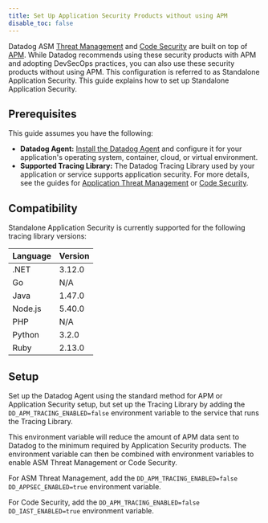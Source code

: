 ```yaml
---
title: Set Up Application Security Products without using APM
disable_toc: false
---
```


Datadog ASM [Threat Management][1] and [Code Security][2] are built on top of [APM][3]. While Datadog recommends using these security products with APM and adopting DevSecOps practices, you can also use these security products without using APM. This configuration is referred to as Standalone Application Security. This guide explains how to set up Standalone Application Security.

## Prerequisites

This guide assumes you have the following:

- **Datadog Agent:** [Install the Datadog Agent][6] and configure it for your application's operating system, container, cloud, or virtual environment.
- **Supported Tracing Library:** The Datadog Tracing Library used by your application or service supports application security. For more details, see the guides for [Application Threat Management][4] or [Code Security][5].

## Compatibility

Standalone Application Security is currently supported for the following tracing library versions:

| Language | Version |
| -------- | ------- |
| .NET     | 3.12.0  |
| Go       | N/A     |
| Java     | 1.47.0  |
| Node.js  | 5.40.0  |
| PHP      | N/A     |
| Python   | 3.2.0   |
| Ruby     | 2.13.0  |

## Setup


Set up the Datadog Agent using the standard method for APM or Application Security setup, but set up the Tracing Library by adding the `DD_APM_TRACING_ENABLED=false` environment variable to the service that runs the Tracing Library.

This environment variable will reduce the amount of APM data sent to Datadog to the minimum required by Application Security products. The environment variable can then be combined with environment variables to enable ASM Threat Management or Code Security.

For ASM Threat Management, add the `DD_APM_TRACING_ENABLED=false DD_APPSEC_ENABLED=true` environment variable.

For Code Security, add the `DD_APM_TRACING_ENABLED=false DD_IAST_ENABLED=true` environment variable.


[1]: /security/application_security/threats/
[2]: /security/application_security/code_security/
[3]: /tracing/
[4]: /security/application_security/threats/setup/
[5]: /security/application_security/code_security/setup/
[6]: /agent/
